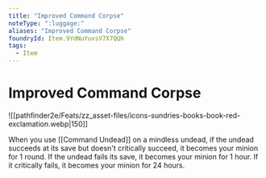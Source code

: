 ```yaml
---
title: "Improved Command Corpse"
noteType: ":luggage:"
aliases: "Improved Command Corpse"
foundryId: Item.9YdNuYuvsV7X7QQh
tags:
  - Item
---
```


# Improved Command Corpse
![[pathfinder2e/Feats/zz_asset-files/icons-sundries-books-book-red-exclamation.webp|150]]

When you use [[Command Undead]] on a mindless undead, if the undead succeeds at its save but doesn't critically succeed, it becomes your minion for 1 round. If the undead fails its save, it becomes your minion for 1 hour. If it critically fails, it becomes your minion for 24 hours.
